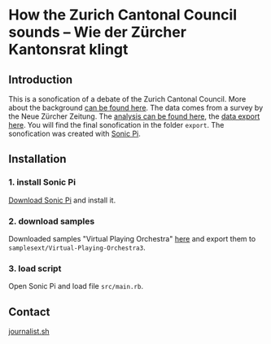 # How the Zurich Cantonal Council sounds – Wie der Zürcher Kantonsrat klingt

## Introduction
This is a sonofication of a debate of the Zurich Cantonal Council. More about the background [can be found here](https://www.nzz.ch/-ld.1689011). The data comes from a survey by the Neue Zürcher Zeitung. The [analysis can be found here](https://www.nzz.ch/-ld.1687125), the [data export here](https://github.com/simonhuwiler/nzz_zh_kantonsrat). You will find the final sonofication in the folder `export`. The sonofication was created with [Sonic Pi](https://sonic-pi.net/).

## Installation
### 1. install Sonic Pi
[Download Sonic Pi](https://sonic-pi.net/) and install it.

### 2. download samples
Downloaded samples "Virtual Playing Orchestra" [here](http://virtualplaying.com/virtual-playing-orchestra/) and export them to `samplesext/Virtual-Playing-Orchestra3`.

### 3. load script
Open Sonic Pi and load file `src/main.rb`.

## Contact
[journalist.sh](https://www.journalist.sh)